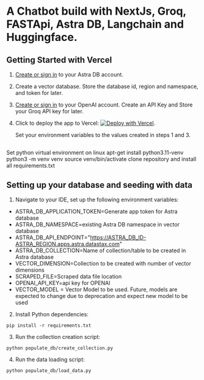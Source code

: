 # A Chatbot build with NextJs, Groq, FASTApi, Astra DB, Langchain and Huggingface.

## Getting Started with Vercel

1. [Create or sign in](https://astra.datastax.com/register) to your Astra DB account.
2. Create a vector database. Store the database id, region and namespace, and token for later.
3. [Create or sign in](https://groq.com/) to your OpenAI account. Create an API Key and Store your Groq API key for later.
4. Click to deploy the app to Vercel: [![Deploy with Vercel](https://vercel.com/button)](https://vercel.com/new/clone?repository-url=https://github.com/datastax/astra-db-chatbot-starter&env=ASTRA_DB_NAMESPACE,OPENAI_API_KEY,ASTRA_DB_ID,ASTRA_DB_REGION,ASTRA_DB_APPLICATION_TOKEN).
  
   Set your environment variables to the values created in steps 1 and 3.
##
Set python virtual environment on linux
   apt-get install python3.11-venv
   python3 -m venv venv
   source venv/bin/activate
   clone repository and install all requirements.txt

## Setting up your database and seeding with data
1. Navigate to your IDE, set up the following environment variables:

- ASTRA_DB_APPLICATION_TOKEN=Generate app token for Astra database
- ASTRA_DB_NAMESPACE=existing Astra DB namespace in vector database
- ASTRA_DB_API_ENDPOINT="https://ASTRA_DB_ID-ASTRA_REGION.apps.astra.datastax.com"
- ASTRA_DB_COLLECTION=Name of collection/table to be created in Astra database
- VECTOR_DIMENSION=Collection to be created with number of vector dimensions
- SCRAPED_FILE=Scraped data file location
- OPENAI_API_KEY=api key for OPENAI
- VECTOR_MODEL = Vector Model to be used. Future, models are expected to change due to deprecation and expect new model to be used 

2. Install Python dependencies:

```
pip install -r requirements.txt
```

3. Run the collection creation script:
```
python populate_db/create_collection.py
```
4. Run the data loading script:
```
python populate_db/load_data.py
```
